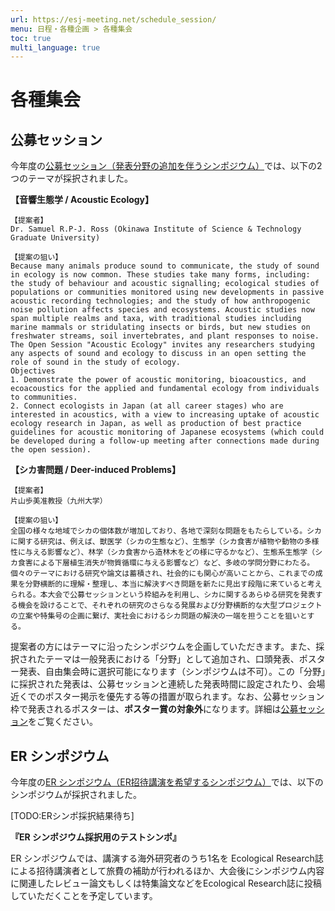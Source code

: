 ```yaml
---
url: https://esj-meeting.net/schedule_session/
menu: 日程・各種企画 > 各種集会
toc: true
multi_language: true
---
```


# 各種集会

## 公募セッション
今年度の[公募セッション（発表分野の追加を伴うシンポジウム）](opensession_ja)では、以下の2つのテーマが採択されました。

**【音響生態学 / Acoustic Ecology】** 

	【提案者】
	Dr. Samuel R.P-J. Ross (Okinawa Institute of Science & Technology Graduate University)

	【提案の狙い】
	Because many animals produce sound to communicate, the study of sound in ecology is now common. These studies take many forms, including: the study of behaviour and acoustic signalling; ecological studies of populations or communities monitored using new developments in passive acoustic recording technologies; and the study of how anthropogenic noise pollution affects species and ecosystems. Acoustic studies now span multiple realms and taxa, with traditional studies including marine mammals or stridulating insects or birds, but new studies on freshwater streams, soil invertebrates, and plant responses to noise. The Open Session "Acoustic Ecology" invites any researchers studying any aspects of sound and ecology to discuss in an open setting the role of sound in the study of ecology.
	Objectives
	1. Demonstrate the power of acoustic monitoring, bioacoustics, and ecoacoustics for the applied and fundamental ecology from individuals to communities.
	2. Connect ecologists in Japan (at all career stages) who are interested in acoustics, with a view to increasing uptake of acoustic ecology research in Japan, as well as production of best practice guidelines for acoustic monitoring of Japanese ecosystems (which could be developed during a follow-up meeting after connections made during the open session).

**【シカ害問題 / Deer-induced Problems】**　

	【提案者】
	片山歩美准教授（九州大学）

	【提案の狙い】
	全国の様々な地域でシカの個体数が増加しており、各地で深刻な問題をもたらしている。シカに関する研究は、例えば、獣医学（シカの生態など）、生態学（シカ食害が植物や動物の多様性に与える影響など）、林学（シカ食害から造林木をどの様に守るかなど）、生態系生態学（シカ食害による下層植生消失が物質循環に与える影響など）など、多岐の学問分野にわたる。個々のテーマにおける研究や論文は蓄積され、社会的にも関心が高いことから、これまでの成果を分野横断的に理解・整理し、本当に解決すべき問題を新たに見出す段階に来ていると考えられる。本大会で公募セッションという枠組みを利用し、シカに関するあらゆる研究を発表する機会を設けることで、それぞれの研究のさらなる発展および分野横断的な大型プロジェクトの立案や特集号の企画に繋げ、実社会におけるシカ問題の解決の一端を担うことを狙いとする。

提案者の方にはテーマに沿ったシンポジウムを企画していただきます。また、採択されたテーマは一般発表における「分野」として追加され、口頭発表、ポスター発表、自由集会時に選択可能になります（シンポジウムは不可）。この「分野」に採択された発表は、公募セッションと連続した発表時間に設定されたり、会場近くでのポスター掲示を優先する等の措置が取られます。なお、公募セッション枠で発表されるポスターは、**ポスター賞の対象外**になります。詳細は[公募セッション](opensession_ja)をご覧ください。

## ER シンポジウム
今年度の[ER シンポジウム（ER招待講演を希望するシンポジウム）](er_symposium_ja)では、以下のシンポジウムが採択されました。

[TODO:ERシンポ採択結果待ち]

**『ER シンポジウム採択用のテストシンポ』**

ER シンポジウムでは、講演する海外研究者のうち1名を Ecological Research誌による招待講演者として旅費の補助が行われるほか、大会後にシンポジウム内容に関連したレビュー論文もしくは特集論文などをEcological Research誌に投稿していただくことを予定しています。


